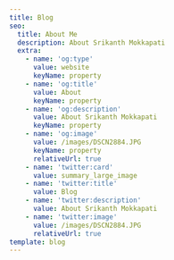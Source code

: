 ```yaml
---
title: Blog
seo:
  title: About Me
  description: About Srikanth Mokkapati
  extra:
    - name: 'og:type'
      value: website
      keyName: property
    - name: 'og:title'
      value: About
      keyName: property
    - name: 'og:description'
      value: About Srikanth Mokkapati
      keyName: property
    - name: 'og:image'
      value: /images/DSCN2884.JPG
      keyName: property
      relativeUrl: true
    - name: 'twitter:card'
      value: summary_large_image
    - name: 'twitter:title'
      value: Blog
    - name: 'twitter:description'
      value: About Srikanth Mokkapati
    - name: 'twitter:image'
      value: /images/DSCN2884.JPG
      relativeUrl: true
template: blog
---
```

